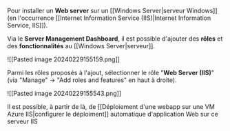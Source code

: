 
Pour installer un **Web server** sur un [[Windows Server|serveur Windows]] (en l'occurrence [[Internet Information Service (IIS)|Internet Information Service, IIS]]).

Via le **Server Management Dashboard**, il est possible d'ajouter des **rôles** et des **fonctionnalités** au [[Windows Server|serveur]].

![[Pasted image 20240229155159.png]]

Parmi les rôles proposés à l'ajout, sélectionner le rôle "**Web Server (IIS)**" (via "Manage" -> "Add roles and features" en haut à droite).

![[Pasted image 20240229155543.png]]

Il est possible, à partir de là, de [[Déploiement d'une webapp sur une VM Azure IIS|configurer le déploiment]] automatique d'application Web sur ce serveur IIS